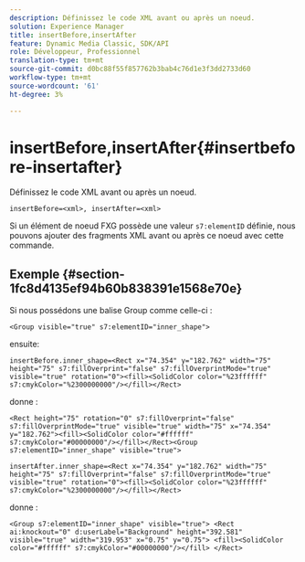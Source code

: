 ```yaml
---
description: Définissez le code XML avant ou après un noeud.
solution: Experience Manager
title: insertBefore,insertAfter
feature: Dynamic Media Classic, SDK/API
role: Développeur, Professionnel
translation-type: tm+mt
source-git-commit: d0bc88f55f857762b3bab4c76d1e3f3dd2733d60
workflow-type: tm+mt
source-wordcount: '61'
ht-degree: 3%

---
```



# insertBefore,insertAfter{#insertbefore-insertafter}

Définissez le code XML avant ou après un noeud.

`insertBefore=<xml>, insertAfter=<xml>`

Si un élément de noeud FXG possède une valeur `s7:elementID` définie, nous pouvons ajouter des fragments XML avant ou après ce noeud avec cette commande.

## Exemple {#section-1fc8d4135ef94b60b838391e1568e70e}

Si nous possédons une balise Group comme celle-ci :

`<Group visible="true" s7:elementID="inner_shape">`

ensuite:

`insertBefore.inner_shape=<Rect x="74.354" y="182.762" width="75" height="75" s7:fillOverprint="false" s7:fillOverprintMode="true" visible="true" rotation="0"><fill><SolidColor color="%23ffffff" s7:cmykColor="%2300000000"/></fill></Rect>`

donne :

`<Rect height="75" rotation="0" s7:fillOverprint="false" s7:fillOverprintMode="true" visible="true" width="75" x="74.354" y="182.762"><fill><SolidColor color="#ffffff" s7:cmykColor="#00000000"/></fill></Rect><Group s7:elementID="inner_shape" visible="true">`

`insertAfter.inner_shape=<Rect x="74.354" y="182.762" width="75" height="75" s7:fillOverprint="false" s7:fillOverprintMode="true" visible="true" rotation="0"><fill><SolidColor color="%23ffffff" s7:cmykColor="%2300000000"/></fill></Rect>`

donne :

`<Group s7:elementID="inner_shape" visible="true"> <Rect ai:knockout="0" d:userLabel="Background" height="392.581" visible="true" width="319.953" x="0.75" y="0.75"> <fill><SolidColor color="#ffffff" s7:cmykColor="#00000000"/></fill> </Rect>`
